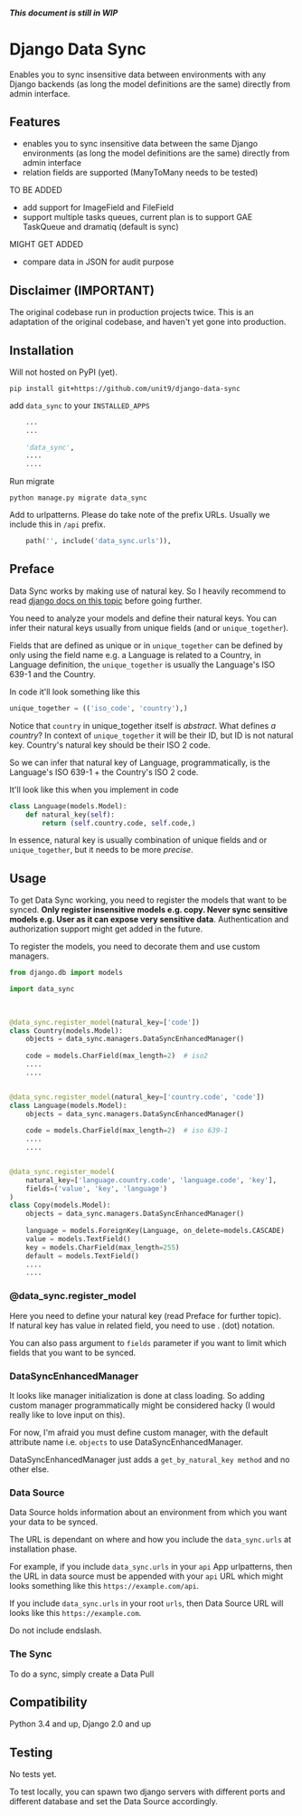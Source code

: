 ##### This document is still in WIP
# Django Data Sync

Enables you to sync insensitive data between environments with any Django 
backends (as long the model definitions are the same) directly from admin 
interface.

## Features

- enables you to sync insensitive data between the same Django environments 
  (as long the model definitions are the same) directly from admin interface 
- relation fields are supported (ManyToMany needs to be tested)

TO BE ADDED

- add support for ImageField and FileField
- support multiple tasks queues, current plan is to support GAE TaskQueue and 
    dramatiq (default is sync)

MIGHT GET ADDED

- compare data in JSON for audit purpose

## Disclaimer (IMPORTANT)

The original codebase run in production projects twice.
This is an adaptation of the original codebase, and haven't yet gone
into production.

## Installation

Will not hosted on PyPI (yet).

    pip install git+https://github.com/unit9/django-data-sync
   

add `data_sync` to your `INSTALLED_APPS`

```python
    ...
    ...
    
    'data_sync',
    ....
    ....
```
 

Run migrate
```text
python manage.py migrate data_sync
```

Add to urlpatterns. Please do take note of the prefix URLs.
Usually we include this in `/api` prefix.
```python
    path('', include('data_sync.urls')),
```
## Preface

Data Sync works by making use of natural key.
So I heavily recommend to read [django docs on this topic](https://docs.djangoproject.com/en/2.1/topics/serialization/#natural-keys) before going further.

You need to analyze your models and define their natural keys.
You can infer their natural keys usually from unique fields (and or `unique_together`).

Fields that are defined as unique or in `unique_together` can be defined by 
only using the field name  e.g. a Language is related to a Country,
in Language definition, 
the `unique_together` is usually the Language's ISO 639-1 and the Country.

In code it'll look something like this

```python
unique_together = (('iso_code', 'country'),)
```

Notice that `country` in unique_together itself is _abstract_.
What defines _a country_?
In context of `unique_together` it will be their ID, but ID is not natural key.
Country's natural key should be their ISO 2 code.

So we can infer that natural key of Language, programmatically, is 
the Language's ISO 639-1 + the Country's ISO 2 code.

It'll look like this when you implement in code
```python
class Language(models.Model):
    def natural_key(self):
        return (self.country.code, self.code,)
```

In essence, natural key is usually combination of unique fields and or 
`unique_together`, but it needs to be more _precise_.

## Usage

To get Data Sync working, you need to register the models that want to be 
synced.
**Only register insensitive models e.g. copy. Never sync sensitive 
models e.g. User as it can expose very sensitive data**.
Authentication and authorization support might get added in the future.

To register the models, you need to decorate them and use custom managers.

```python
from django.db import models

import data_sync
    
    

@data_sync.register_model(natural_key=['code'])
class Country(models.Model):
    objects = data_sync.managers.DataSyncEnhancedManager()
    
    code = models.CharField(max_length=2)  # iso2
    ....
    ....


@data_sync.register_model(natural_key=['country.code', 'code'])
class Language(models.Model):
    objects = data_sync.managers.DataSyncEnhancedManager()
    
    code = models.CharField(max_length=2)  # iso 639-1
    ....
    ....


@data_sync.register_model(
    natural_key=['language.country.code', 'language.code', 'key'],
    fields=('value', 'key', 'language')
)
class Copy(models.Model):
    objects = data_sync.managers.DataSyncEnhancedManager()
    
    language = models.ForeignKey(Language, on_delete=models.CASCADE)
    value = models.TextField()
    key = models.CharField(max_length=255)
    default = models.TextField()
    ....
    ....
```

### @data_sync.register_model

Here you need to define your natural key (read Preface for further topic).  
If natural key has value in related field, you need to use . (dot) notation.

You can also pass argument to `fields` parameter if you want to limit which 
fields that you want to be synced.

### DataSyncEnhancedManager

It looks like manager initialization is done at class loading.
So adding custom manager programmatically might be considered hacky 
(I would really like to love input on this).

For now, I'm afraid you must define custom manager, with the default 
attribute name i.e. `objects` to use DataSyncEnhancedManager.

DataSyncEnhancedManager just adds a `get_by_natural_key method` and no other 
else.


### Data Source

Data Source holds information about an environment from which you want your
data to be synced.

The URL is dependant on where and how you include the `data_sync.urls` at
installation phase.

For example, if you include `data_sync.urls` in your `api` App urlpatterns,
then the URL in data source must be appended with your `api` URL which might
looks something like this `https://example.com/api`.

If you include `data_sync.urls` in your root `urls`, then Data Source URL will
looks like this `https://example.com`.

Do not include endslash.

### The Sync

To do a sync, simply create a Data Pull

## Compatibility

Python 3.4 and up, Django 2.0 and up

## Testing

No tests yet.

To test locally, you can spawn two django servers with different ports and 
different database and set the Data Source accordingly.
